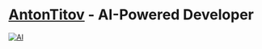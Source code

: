 # [AntonTitov](https://github.com/bayanist) - AI-Powered Developer

[![AI](https://img.shields.io/badge/AI-006400?style=for-the-badge&logo=openai&logoColor=white)](https://openai.com/)


